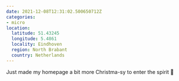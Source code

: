 ```yaml
---
date: 2021-12-08T12:31:02.500650712Z
categories:
- micro
location:
  latitude: 51.43245
  longitude: 5.4861
  locality: Eindhoven
  region: North Brabant
  country: Netherlands
---
```


Just made my homepage a bit more Christma-sy to enter the spirit 🎄
